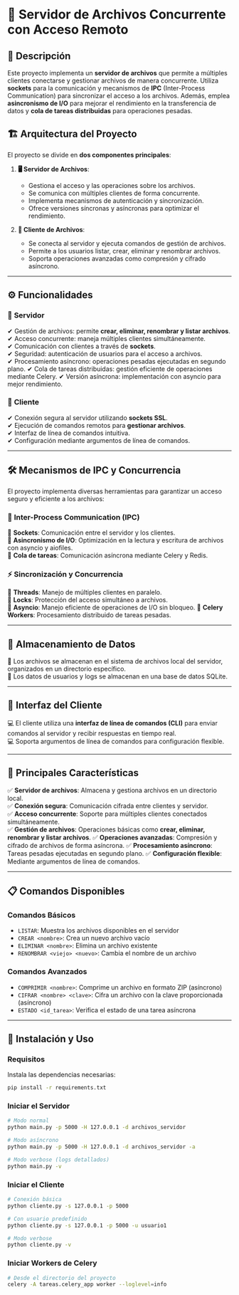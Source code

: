 # 🚀 Servidor de Archivos Concurrente con Acceso Remoto  

## 📌 Descripción  
Este proyecto implementa un **servidor de archivos** que permite a múltiples clientes conectarse y gestionar archivos de manera concurrente. Utiliza **sockets** para la comunicación y mecanismos de **IPC** (Inter-Process Communication) para sincronizar el acceso a los archivos. Además, emplea **asincronismo de I/O** para mejorar el rendimiento en la transferencia de datos y **cola de tareas distribuidas** para operaciones pesadas.

## 🏗️ Arquitectura del Proyecto  

El proyecto se divide en **dos componentes principales**:  

1. **🖥️ Servidor de Archivos**:  
   - Gestiona el acceso y las operaciones sobre los archivos.  
   - Se comunica con múltiples clientes de forma concurrente.  
   - Implementa mecanismos de autenticación y sincronización.  
   - Ofrece versiones síncronas y asíncronas para optimizar el rendimiento.

2. **📡 Cliente de Archivos**:  
   - Se conecta al servidor y ejecuta comandos de gestión de archivos.  
   - Permite a los usuarios listar, crear, eliminar y renombrar archivos.  
   - Soporta operaciones avanzadas como compresión y cifrado asíncrono.

---

## ⚙️ Funcionalidades  

### 📂 **Servidor**  
✔ Gestión de archivos: permite **crear, eliminar, renombrar y listar archivos**.  
✔ Acceso concurrente: maneja múltiples clientes simultáneamente.  
✔ Comunicación con clientes a través de **sockets**.  
✔ Seguridad: autenticación de usuarios para el acceso a archivos.  
✔ Procesamiento asíncrono: operaciones pesadas ejecutadas en segundo plano.
✔ Cola de tareas distribuidas: gestión eficiente de operaciones mediante Celery.
✔ Versión asíncrona: implementación con asyncio para mejor rendimiento.

### 🔌 **Cliente**  
✔ Conexión segura al servidor utilizando **sockets SSL**.  
✔ Ejecución de comandos remotos para **gestionar archivos**.  
✔ Interfaz de línea de comandos intuitiva.  
✔ Configuración mediante argumentos de línea de comandos.

---

## 🛠️ **Mecanismos de IPC y Concurrencia**  

El proyecto implementa diversas herramientas para garantizar un acceso seguro y eficiente a los archivos:  

### 🔄 **Inter-Process Communication (IPC)**  
🔹 **Sockets**: Comunicación entre el servidor y los clientes.  
🔹 **Asincronismo de I/O**: Optimización en la lectura y escritura de archivos con asyncio y aiofiles.  
🔹 **Cola de tareas**: Comunicación asíncrona mediante Celery y Redis.

### ⚡ **Sincronización y Concurrencia**  
🔹 **Threads**: Manejo de múltiples clientes en paralelo.  
🔹 **Locks**: Protección del acceso simultáneo a archivos.  
🔹 **Asyncio**: Manejo eficiente de operaciones de I/O sin bloqueo.
🔹 **Celery Workers**: Procesamiento distribuido de tareas pesadas.

---

## 📂 **Almacenamiento de Datos**  

📌 Los archivos se almacenan en el sistema de archivos local del servidor, organizados en un directorio específico.  
📌 Los datos de usuarios y logs se almacenan en una base de datos SQLite.

---

## 🎨 **Interfaz del Cliente**  

💻 El cliente utiliza una **interfaz de línea de comandos (CLI)** para enviar comandos al servidor y recibir respuestas en tiempo real.  
💻 Soporta argumentos de línea de comandos para configuración flexible.

---

## 🔑 **Principales Características**  

✅ **Servidor de archivos**: Almacena y gestiona archivos en un directorio local.  
✅ **Conexión segura**: Comunicación cifrada entre clientes y servidor.  
✅ **Acceso concurrente**: Soporte para múltiples clientes conectados simultáneamente.  
✅ **Gestión de archivos**: Operaciones básicas como **crear, eliminar, renombrar y listar archivos**.
✅ **Operaciones avanzadas**: Compresión y cifrado de archivos de forma asíncrona.
✅ **Procesamiento asíncrono**: Tareas pesadas ejecutadas en segundo plano.
✅ **Configuración flexible**: Mediante argumentos de línea de comandos.

---

## 📋 **Comandos Disponibles**

### Comandos Básicos
- `LISTAR`: Muestra los archivos disponibles en el servidor
- `CREAR <nombre>`: Crea un nuevo archivo vacío
- `ELIMINAR <nombre>`: Elimina un archivo existente
- `RENOMBRAR <viejo> <nuevo>`: Cambia el nombre de un archivo

### Comandos Avanzados
- `COMPRIMIR <nombre>`: Comprime un archivo en formato ZIP (asíncrono)
- `CIFRAR <nombre> <clave>`: Cifra un archivo con la clave proporcionada (asíncrono)
- `ESTADO <id_tarea>`: Verifica el estado de una tarea asíncrona

---

## 🚀 **Instalación y Uso**

### Requisitos
Instala las dependencias necesarias:
```bash
pip install -r requirements.txt
```

### Iniciar el Servidor
```bash
# Modo normal
python main.py -p 5000 -H 127.0.0.1 -d archivos_servidor

# Modo asíncrono
python main.py -p 5000 -H 127.0.0.1 -d archivos_servidor -a

# Modo verbose (logs detallados)
python main.py -v
```

### Iniciar el Cliente
```bash
# Conexión básica
python cliente.py -s 127.0.0.1 -p 5000

# Con usuario predefinido
python cliente.py -s 127.0.0.1 -p 5000 -u usuario1

# Modo verbose
python cliente.py -v
```

### Iniciar Workers de Celery
```bash
# Desde el directorio del proyecto
celery -A tareas.celery_app worker --loglevel=info
```

